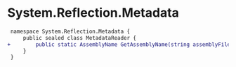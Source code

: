 # System.Reflection.Metadata

``` diff
 namespace System.Reflection.Metadata {
     public sealed class MetadataReader {
+        public static AssemblyName GetAssemblyName(string assemblyFile);
     }
 }
```
